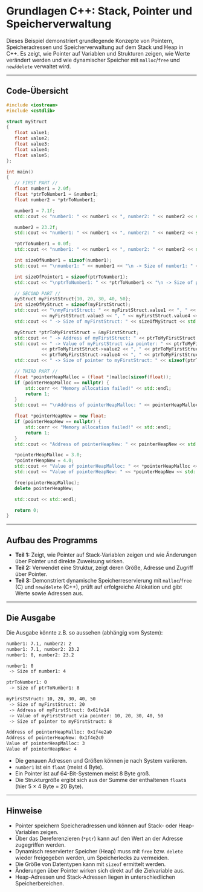 # Grundlagen C++: Stack, Pointer und Speicherverwaltung

Dieses Beispiel demonstriert grundlegende Konzepte von Pointern, Speicheradressen und Speicherverwaltung auf dem Stack und Heap in C++. Es zeigt, wie Pointer auf Variablen und Strukturen zeigen, wie Werte verändert werden und wie dynamischer Speicher mit `malloc`/`free` und `new`/`delete` verwaltet wird.

---

## Code-Übersicht

```cpp
#include <iostream>
#include <cstdlib>

struct myStruct
{
   float value1;
   float value2;
   float value3;
   float value4;
   float value5;
};

int main()
{
   // FIRST PART //
   float number1 = 2.0f;
   float *ptrToNumber1 = &number1;
   float number2 = *ptrToNumber1;

   number1 = 7.1f;
   std::cout << "number1: " << number1 << ", number2: " << number2 << std::endl;

   number2 = 23.2f;
   std::cout << "number1: " << number1 << ", number2: " << number2 << std::endl;

   *ptrToNumber1 = 0.0f;
   std::cout << "number1: " << number1 << ", number2: " << number2 << std::endl;

   int sizeOfNumber1 = sizeof(number1);
   std::cout << "\nnumber1: " << number1 << "\n -> Size of number1: " << sizeOfNumber1 << std::endl;

   int sizeOfPointer1 = sizeof(ptrToNumber1);
   std::cout << "\nptrToNumber1: " << *ptrToNumber1 << "\n -> Size of ptrToNumber1: " << sizeOfPointer1 << std::endl;

   // SECOND PART //
   myStruct myFirstStruct{10, 20, 30, 40, 50};
   int sizeOfMyStruct = sizeof(myFirstStruct);
   std::cout << "\nmyFirstStruct: " << myFirstStruct.value1 << ", " << myFirstStruct.value2 << ", "
             << myFirstStruct.value3 << ", " << myFirstStruct.value4 << ", " << myFirstStruct.value5 << std::endl;
   std::cout << " -> Size of myFirstStruct: " << sizeOfMyStruct << std::endl;

   myStruct *ptrToMyFirstStruct = &myFirstStruct;
   std::cout << " -> Address of myFirstStruct: " << ptrToMyFirstStruct << std::endl;
   std::cout << " -> Value of myFirstStruct via pointer: " << ptrToMyFirstStruct->value1 << ", "
             << ptrToMyFirstStruct->value2 << ", " << ptrToMyFirstStruct->value3 << ", "
             << ptrToMyFirstStruct->value4 << ", " << ptrToMyFirstStruct->value5 << std::endl;
   std::cout << " -> Size of pointer to myFirstStruct: " << sizeof(ptrToMyFirstStruct) << std::endl;

   // THIRD PART //
   float *pointerHeapMalloc = (float *)malloc(sizeof(float));
   if (pointerHeapMalloc == nullptr) {
       std::cerr << "Memory allocation failed!" << std::endl;
       return 1;
   }
   std::cout << "\nAddress of pointerHeapMalloc: " << pointerHeapMalloc << std::endl;

   float *pointerHeapNew = new float;
   if (pointerHeapNew == nullptr) {
       std::cerr << "Memory allocation failed!" << std::endl;
       return 1;
   }
   std::cout << "Address of pointerHeapNew: " << pointerHeapNew << std::endl;

   *pointerHeapMalloc = 3.0;
   *pointerHeapNew = 4.0;
   std::cout << "Value of pointerHeapMalloc: " << *pointerHeapMalloc << std::endl;
   std::cout << "Value of pointerHeapNew: " << *pointerHeapNew << std::endl;

   free(pointerHeapMalloc);
   delete pointerHeapNew;

   std::cout << std::endl;

   return 0;
}
```

---

## Aufbau des Programms

- **Teil 1:** Zeigt, wie Pointer auf Stack-Variablen zeigen und wie Änderungen über Pointer und direkte Zuweisung wirken.
- **Teil 2:** Verwendet eine Struktur, zeigt deren Größe, Adresse und Zugriff über Pointer.
- **Teil 3:** Demonstriert dynamische Speicherreservierung mit `malloc`/`free` (C) und `new`/`delete` (C++), prüft auf erfolgreiche Allokation und gibt Werte sowie Adressen aus.

---

## Die Ausgabe

Die Ausgabe könnte z.B. so aussehen (abhängig vom System):

```bash
number1: 7.1, number2: 2
number1: 7.1, number2: 23.2
number1: 0, number2: 23.2

number1: 0
 -> Size of number1: 4

ptrToNumber1: 0
 -> Size of ptrToNumber1: 8

myFirstStruct: 10, 20, 30, 40, 50
 -> Size of myFirstStruct: 20
 -> Address of myFirstStruct: 0x61fe14
 -> Value of myFirstStruct via pointer: 10, 20, 30, 40, 50
 -> Size of pointer to myFirstStruct: 8

Address of pointerHeapMalloc: 0x1f4e2a0
Address of pointerHeapNew: 0x1f4e2c0
Value of pointerHeapMalloc: 3
Value of pointerHeapNew: 4
```

- Die genauen Adressen und Größen können je nach System variieren.
- `number1` ist ein `float` (meist 4 Byte).
- Ein Pointer ist auf 64-Bit-Systemen meist 8 Byte groß.
- Die Strukturgröße ergibt sich aus der Summe der enthaltenen `float`s (hier 5 × 4 Byte = 20 Byte).

---

## Hinweise

- Pointer speichern Speicheradressen und können auf Stack- oder Heap-Variablen zeigen.
- Über das Dereferenzieren (`*ptr`) kann auf den Wert an der Adresse zugegriffen werden.
- Dynamisch reservierter Speicher (Heap) muss mit `free` bzw. `delete` wieder freigegeben werden, um Speicherlecks zu vermeiden.
- Die Größe von Datentypen kann mit `sizeof` ermittelt werden.
- Änderungen über Pointer wirken sich direkt auf die Zielvariable aus.
- Heap-Adressen und Stack-Adressen liegen in unterschiedlichen Speicherbereichen.